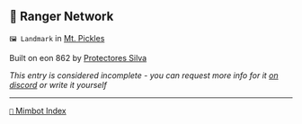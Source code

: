 ## 🔭 Ranger Network

`🖼️ Landmark` in [Mt. Pickles](<https://zeithalt.github.io/r/mt_pickles.html>)

Built on eon 862 by [Protectores Silva](<https://zeithalt.github.io/r/protectores_silva.html>)

_This entry is considered incomplete - you can request more info for it [on discord](<https://discord.com/channels/562910943848169472/1173922660489633802>) or write it yourself_

-----
[`📑` Mimbot Index](<https://zeithalt.github.io/r/#c5a0>)
<!---
keywords:  
aliases: 
-->